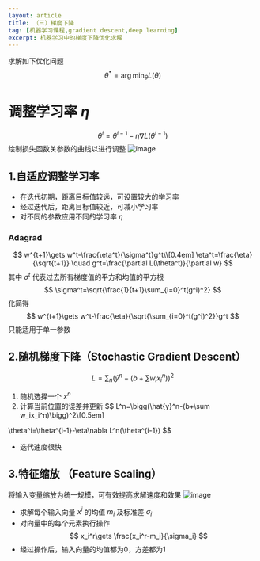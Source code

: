 ```yaml
---
layout: article
title: （三）梯度下降
tag: [机器学习课程,gradient descent,deep learning]
excerpt: 机器学习中的梯度下降优化求解
---
```


求解如下优化问题
$$
\theta^*=\arg\min_{\theta}L(\theta)
$$

# 调整学习率 $\eta$
$$
\theta^i=\theta^{i-1}-\eta\nabla L(\theta^{i-1})
$$
绘制损失函数关参数的曲线以进行调整
![image](http://m.qpic.cn/psc?/V10GdCbE4Hg3EY/Kl*GVNe9OdIAJBN6RDL7pKCGzyZHfzVWP7FxIlpo29lir4i9xGxfA0PDLxVaLZhk6X.GHeoXGEObvdM.Ek10pEfQNa9p8CvvxHztUHU3sPI!/b&bo=jAURBAAAAAADB74!&rf=viewer_4)

## 1.自适应调整学习率
- 在迭代初期，距离目标值较远，可设置较大的学习率
- 经过迭代后，距离目标值较近，可减小学习率
- 对不同的参数应用不同的学习率 $\eta$

### Adagrad
$$
w^{t+1}\gets w^t-\frac{\eta^t}{\sigma^t}g^t\\[0.4em]
\eta^t=\frac{\eta}{\sqrt{t+1}} \quad g^t=\frac{\partial L(\theta^t)}{\partial w}
$$
其中 $\sigma^t$ 代表过去所有梯度值的平方和均值的平方根
$$
\sigma^t=\sqrt{\frac{1}{t+1}\sum_{i=0}^t(g^i)^2}
$$
化简得
$$
w^{t+1}\gets w^t-\frac{\eta}{\sqrt{\sum_{i=0}^t(g^i)^2}}g^t
$$
只能适用于单一参数

## 2.随机梯度下降（Stochastic Gradient Descent）
$$
L=\sum_{n}\bigg(\hat{y}^n-(b+\sum w_ix_i^n)\bigg)^2
$$
1. 随机选择一个 $x^n$
2. 计算当前位置的误差并更新
$$
L^n=\bigg(\hat{y}^n-(b+\sum w_ix_i^n)\bigg)^2\\[0.5em]

\theta^i=\theta^{i-1}-\eta\nabla L^n(\theta^{i-1})
$$
- 迭代速度很快

## 3.特征缩放 （Feature Scaling）
将输入变量缩放为统一规模，可有效提高求解速度和效果
![image](http://m.qpic.cn/psc?/V10GdCbE4Hg3EY/Kl*GVNe9OdIAJBN6RDL7pPxcfWqaGky.t0BTKXlezPQJBnSy7bRgthL99N2t9puTTmGOWh4klSSmP9jWoosy5aIGQUcvIDmdlYCpwhDNoUo!/b&bo=iwXPAwAAAAARB3I!&rf=viewer_4)

- 求解每个输入向量 $x^i$ 的均值 $m_i$ 及标准差 $\sigma_i$
- 对向量中的每个元素执行操作
$$
x_i^r\gets \frac{x_i^r-m_i}{\sigma_i}
$$
- 经过操作后，输入向量的均值都为0，方差都为1
